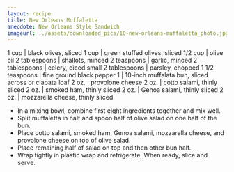 ```yaml
---
layout: recipe
title: New Orleans Muffaletta
anecdote: New Orleans Style Sandwich
imageurl: ../assets/downloaded_pics/10-new-orleans-muffaletta_photo.jpg 
---
```

<!-- Ingredients -->

1 cup | black olives, sliced
1 cup | green stuffed olives, sliced
1/2 cup | olive oil
2 tablespoons | shallots, minced
2 teaspoons | garlic, minced
2 tablespoons | celery, diced small
2 tablespoons | parsley, chopped
1 1/2 teaspoons | fine ground black pepper
1 | 10-inch muffalata bun, sliced across or ciabata loaf
2 oz. | provolone cheese
2 oz. | cotto salami, thinly sliced
2 oz. | smoked ham, thinly sliced
2 oz. | Genoa salami, thinly sliced
2 oz. | mozzarella cheese, thinly sliced

<!-- split -->
<!-- Steps -->
* In a mixing bowl, combine first eight ingredients together and mix well. 
* Split muffaletta in half and spoon half of olive salad on one half of the bun.
* Place cotto salami, smoked ham, Genoa salami, mozzarella cheese, and provolone cheese on top of olive salad.
* Place remaining half of salad on top and then other bun half.
* Wrap tightly in plastic wrap and refrigerate. When ready, slice and serve. 
